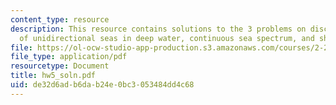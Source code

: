 ```yaml
---
content_type: resource
description: This resource contains solutions to the 3 problems on discrete spectrum
  of unidirectional seas in deep water, continuous sea spectrum, and ship in heave.
file: https://ol-ocw-studio-app-production.s3.amazonaws.com/courses/2-22-design-principles-for-ocean-vehicles-13-42-spring-2005/de32d6adb6dab24e0bc3053484dd4c68_hw5_soln.pdf
file_type: application/pdf
resourcetype: Document
title: hw5_soln.pdf
uid: de32d6ad-b6da-b24e-0bc3-053484dd4c68
---
```

